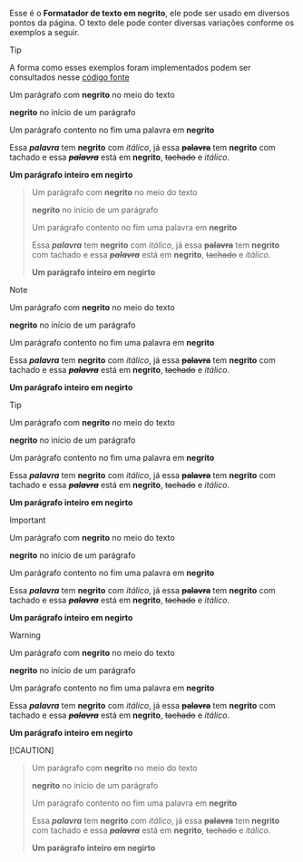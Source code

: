 Esse é o **Formatador de texto em negrito**, ele pode ser usado em diversos pontos da página. O texto dele pode conter diversas variações conforme os exemplos a seguir.

>[!TIP]
>A forma como esses exemplos foram implementados podem ser consultados nesse [código fonte](https://github.com/eportella/markdown-to-html-builder/blob/main/b/README.md?plain=1)

Um parágrafo com **negrito** no meio do texto

**negrito** no início de um parágrafo

Um parágrafo contento no fim uma palavra em **negrito**

Essa ***palavra*** tem **negrito** com *itálico*, já essa **~~palavra~~** tem **negrito** com tachado e essa **~~*palavra*~~** está em **negrito**, ~~tachado~~ e *itálico*.

**Um parágrafo inteiro em negirto**

>Um parágrafo com **negrito** no meio do texto
>
>**negrito** no início de um parágrafo
>
>Um parágrafo contento no fim uma palavra em **negrito**
>
>Essa ***palavra*** tem **negrito** com *itálico*, já essa **~~palavra~~** tem **negrito** com tachado e essa **~~*palavra*~~** está em **negrito**, ~~tachado~~ e *itálico*.
>
>**Um parágrafo inteiro em negirto**

>[!NOTE]
>Um parágrafo com **negrito** no meio do texto
>
>**negrito** no início de um parágrafo
>
>Um parágrafo contento no fim uma palavra em **negrito**
>
>Essa ***palavra*** tem **negrito** com *itálico*, já essa **~~palavra~~** tem **negrito** com tachado e essa **~~*palavra*~~** está em **negrito**, ~~tachado~~ e *itálico*.
>
>**Um parágrafo inteiro em negirto**

>[!TIP]
>Um parágrafo com **negrito** no meio do texto
>
>**negrito** no início de um parágrafo
>
>Um parágrafo contento no fim uma palavra em **negrito**
>
>Essa ***palavra*** tem **negrito** com *itálico*, já essa **~~palavra~~** tem **negrito** com tachado e essa **~~*palavra*~~** está em **negrito**, ~~tachado~~ e *itálico*.
>
>**Um parágrafo inteiro em negirto**

>[!IMPORTANT]
>Um parágrafo com **negrito** no meio do texto
>
>**negrito** no início de um parágrafo
>
>Um parágrafo contento no fim uma palavra em **negrito**
>
>Essa ***palavra*** tem **negrito** com *itálico*, já essa **~~palavra~~** tem **negrito** com tachado e essa **~~*palavra*~~** está em **negrito**, ~~tachado~~ e *itálico*.
>
>**Um parágrafo inteiro em negirto**

>[!WARNING]
>Um parágrafo com **negrito** no meio do texto
>
>**negrito** no início de um parágrafo
>
>Um parágrafo contento no fim uma palavra em **negrito**
>
>Essa ***palavra*** tem **negrito** com *itálico*, já essa **~~palavra~~** tem **negrito** com tachado e essa **~~*palavra*~~** está em **negrito**, ~~tachado~~ e *itálico*.
>
>**Um parágrafo inteiro em negirto**

[!CAUTION]
>Um parágrafo com **negrito** no meio do texto
>
>**negrito** no início de um parágrafo
>
>Um parágrafo contento no fim uma palavra em **negrito**
>
>Essa ***palavra*** tem **negrito** com *itálico*, já essa **~~palavra~~** tem **negrito** com tachado e essa **~~*palavra*~~** está em **negrito**, ~~tachado~~ e *itálico*.
>
>**Um parágrafo inteiro em negirto**